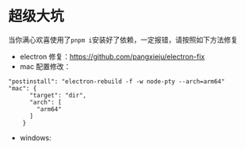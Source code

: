 # 超级大坑

当你满心欢喜使用了`pnpm i`安装好了依赖，一定报错，请按照如下方法修复

- electron 修复：https://github.com/pangxieju/electron-fix
- mac 配置修改：

```
"postinstall": "electron-rebuild -f -w node-pty --arch=arm64"
"mac": {
      "target": "dir",
      "arch": [
        "arm64"
      ]
    }
```

- windows:
